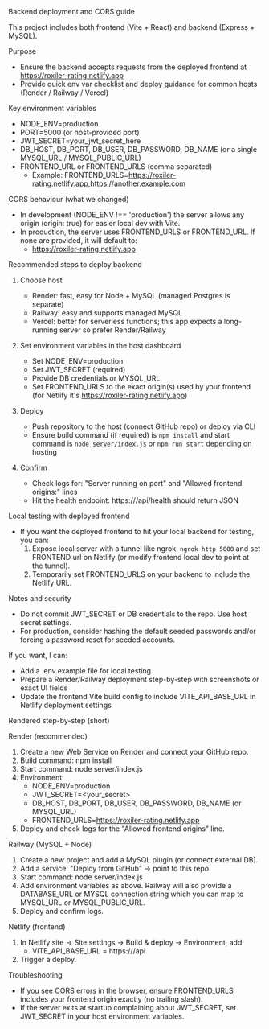 Backend deployment and CORS guide

This project includes both frontend (Vite + React) and backend (Express + MySQL).

Purpose
- Ensure the backend accepts requests from the deployed frontend at https://roxiler-rating.netlify.app
- Provide quick env var checklist and deploy guidance for common hosts (Render / Railway / Vercel)

Key environment variables
- NODE_ENV=production
- PORT=5000 (or host-provided port)
- JWT_SECRET=your_jwt_secret_here
- DB_HOST, DB_PORT, DB_USER, DB_PASSWORD, DB_NAME (or a single MYSQL_URL / MYSQL_PUBLIC_URL)
- FRONTEND_URL or FRONTEND_URLS (comma separated)
  - Example: FRONTEND_URLS=https://roxiler-rating.netlify.app,https://another.example.com

CORS behaviour (what we changed)
- In development (NODE_ENV !== 'production') the server allows any origin (origin: true) for easier local dev with Vite.
- In production, the server uses FRONTEND_URLS or FRONTEND_URL. If none are provided, it will default to:
  - https://roxiler-rating.netlify.app

Recommended steps to deploy backend
1) Choose host
   - Render: fast, easy for Node + MySQL (managed Postgres is separate)
   - Railway: easy and supports managed MySQL
   - Vercel: better for serverless functions; this app expects a long-running server so prefer Render/Railway

2) Set environment variables in the host dashboard
   - Set NODE_ENV=production
   - Set JWT_SECRET (required)
   - Provide DB credentials or MYSQL_URL
   - Set FRONTEND_URLS to the exact origin(s) used by your frontend (for Netlify it's https://roxiler-rating.netlify.app)

3) Deploy
   - Push repository to the host (connect GitHub repo) or deploy via CLI
   - Ensure build command (if required) is `npm install` and start command is `node server/index.js` or `npm run start` depending on hosting

4) Confirm
   - Check logs for: "Server running on port" and "Allowed frontend origins:" lines
   - Hit the health endpoint: https://<your-backend>/api/health should return JSON

Local testing with deployed frontend
- If you want the deployed frontend to hit your local backend for testing, you can:
  1. Expose local server with a tunnel like ngrok: `ngrok http 5000` and set FRONTEND url on Netlify (or modify frontend local dev to point at the tunnel).
  2. Temporarily set FRONTEND_URLS on your backend to include the Netlify URL.

Notes and security
- Do not commit JWT_SECRET or DB credentials to the repo. Use host secret settings.
- For production, consider hashing the default seeded passwords and/or forcing a password reset for seeded accounts.

If you want, I can:
- Add a .env.example file for local testing
- Prepare a Render/Railway deployment step-by-step with screenshots or exact UI fields
- Update the frontend Vite build config to include VITE_API_BASE_URL in Netlify deployment settings

Rendered step-by-step (short)

Render (recommended)
1. Create a new Web Service on Render and connect your GitHub repo.
2. Build command: npm install
3. Start command: node server/index.js
4. Environment:
   - NODE_ENV=production
   - JWT_SECRET=<your_secret>
   - DB_HOST, DB_PORT, DB_USER, DB_PASSWORD, DB_NAME (or MYSQL_URL)
   - FRONTEND_URLS=https://roxiler-rating.netlify.app
5. Deploy and check logs for the "Allowed frontend origins" line.

Railway (MySQL + Node)
1. Create a new project and add a MySQL plugin (or connect external DB).
2. Add a service: "Deploy from GitHub" -> point to this repo.
3. Start command: node server/index.js
4. Add environment variables as above. Railway will also provide a DATABASE_URL or MYSQL connection string which you can map to MYSQL_URL or MYSQL_PUBLIC_URL.
5. Deploy and confirm logs.

Netlify (frontend)
1. In Netlify site -> Site settings -> Build & deploy -> Environment, add:
   - VITE_API_BASE_URL = https://<your-backend-host>/api
2. Trigger a deploy.

Troubleshooting
- If you see CORS errors in the browser, ensure FRONTEND_URLS includes your frontend origin exactly (no trailing slash).
- If the server exits at startup complaining about JWT_SECRET, set JWT_SECRET in your host environment variables.


